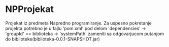# NPProjekat

Projekat iz predmeta Napredno programiranje.
Za uspesno pokretanje projekta potrebno je u fajlu 'pom.xml' pod delom 'dependencies' -> 'groupId' == biblioteka -> 'systemPath' zameniti sa odgovarjucom putanjom do biblioteke(biblioteka-0.0.1-SNAPSHOT.jar)
